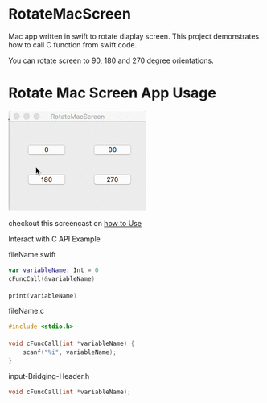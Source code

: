 # RotateMacScreen

Mac app written in swift to rotate diaplay screen.
This project demonstrates how to call C function from swift code.

You can rotate screen to 90, 180 and 270 degree orientations.

# Rotate Mac Screen App Usage #
![Animated walkthrough of the app](Assets/walkThrough.gif)

checkout this screencast on [how to Use](http://recordit.co/OQAnSbDPdk)

Interact with C API Example

fileName.swift
```swift
var variableName: Int = 0
cFuncCall(&variableName)

print(variableName)
```
fileName.c
```c
#include <stdio.h>

void cFuncCall(int *variableName) {
    scanf("%i", variableName);
}
```
input-Bridging-Header.h
```objective-c
void cFuncCall(int *variableName);
```
